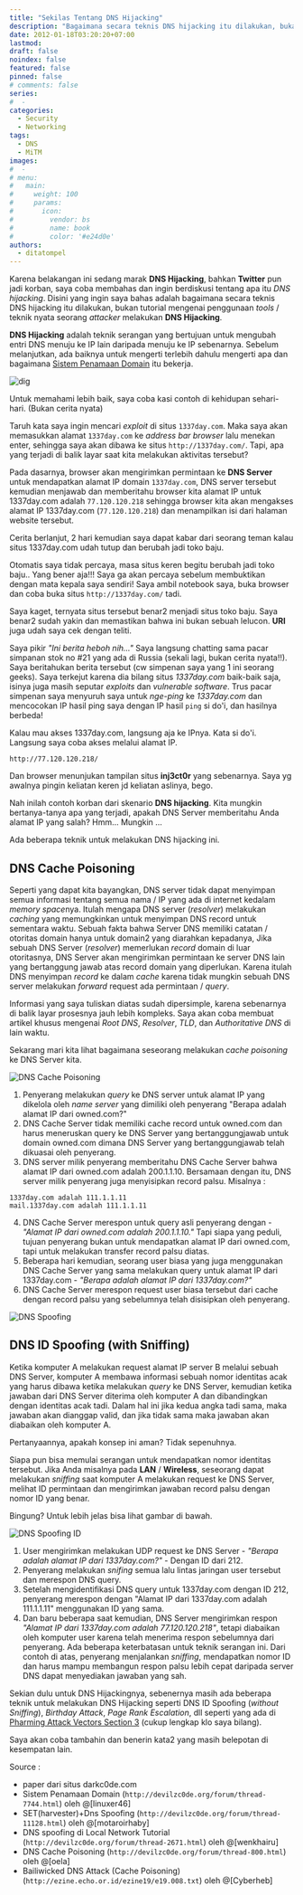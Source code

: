 ```yaml
---
title: "Sekilas Tentang DNS Hijacking"
description: "Bagaimana secara teknis DNS hijacking itu dilakukan, bukan tutorial mengenai penggunaan tools / teknik nyata seorang attacker melakukan DNS Hijacking."
date: 2012-01-18T03:20:20+07:00
lastmod:
draft: false
noindex: false
featured: false
pinned: false
# comments: false
series:
#  - 
categories:
  - Security
  - Networking
tags:
  - DNS
  - MiTM
images:
#  - 
# menu:
#   main:
#     weight: 100
#     params:
#       icon:
#         vendor: bs
#         name: book
#         color: '#e24d0e'
authors:
  - ditatompel
---
```


Karena belakangan ini sedang marak **DNS Hijacking**, bahkan **Twitter** pun jadi korban, saya coba membahas dan ingin berdiskusi tentang apa itu *DNS hijacking*. Disini yang ingin saya bahas adalah bagaimana secara teknis DNS hijacking itu dilakukan, bukan tutorial mengenai penggunaan *tools* / teknik nyata seorang *attacker* melakukan **DNS Hijacking**.

<!--more-->

**DNS Hijacking** adalah teknik serangan yang bertujuan untuk mengubah entri DNS menuju ke IP lain daripada menuju ke IP sebenarnya. Sebelum melanjutkan, ada baiknya untuk mengerti terlebih dahulu mengerti apa dan bagaimana [Sistem Penamaan Domain](https://id.wikipedia.org/wiki/Sistem_Penamaan_Domain) itu bekerja.

![dig](dig.png#center)

Untuk memahami lebih baik, saya coba kasi contoh di kehidupan sehari-hari. (Bukan cerita nyata)

Taruh kata saya ingin mencari *exploit* di situs `1337day.com`. Maka saya akan memasukkan alamat `1337day.com` ke *address bar browser* lalu menekan enter, sehingga saya akan dibawa ke situs `http://1337day.com/`. Tapi, apa yang terjadi di balik layar saat kita melakukan aktivitas tersebut?

Pada dasarnya, browser akan mengirimkan permintaan ke **DNS Server** untuk mendapatkan alamat IP domain `1337day.com`, DNS server tersebut kemudian menjawab dan memberitahu browser kita alamat IP untuk 1337day.com adalah `77.120.120.218` sehingga browser kita akan mengakses alamat IP 1337day.com (`77.120.120.218`) dan menampilkan isi dari halaman website tersebut.

Cerita berlanjut, 2 hari kemudian saya dapat kabar dari seorang teman kalau situs 1337day.com udah tutup dan berubah jadi toko baju.

Otomatis saya tidak percaya, masa situs keren begitu berubah jadi toko baju.. Yang bener aja!!! Saya ga akan percaya sebelum membuktikan dengan mata kepala saya sendiri! Saya ambil notebook saya, buka browser dan coba buka situs `http://1337day.com/` tadi.

Saya kaget, ternyata situs tersebut benar2 menjadi situs toko baju. Saya benar2 sudah yakin dan memastikan bahwa ini bukan sebuah lelucon. **URI** juga udah saya cek dengan teliti.

Saya pikir *"Ini berita heboh nih..."* Saya langsung chatting sama pacar simpanan stok no #21 yang ada di Russia (sekali lagi, bukan cerita nyata!!). Saya beritahukan berita tersebut (cw simpenan saya yang 1 ini seorang geeks). Saya terkejut karena dia bilang situs *1337day.com* baik-baik saja, isinya juga masih seputar *exploits* dan *vulnerable software*. Trus pacar simpenan saya menyuruh saya untuk *nge-ping* ke *1337day.com* dan mencocokan IP hasil ping saya dengan IP hasil `ping` si do'i, dan hasilnya berbeda!

Kalau mau akses 1337day.com, langsung aja ke IPnya. Kata si do'i. Langsung saya coba akses melalui alamat IP.

```
http://77.120.120.218/
```

Dan browser menunjukan tampilan situs **inj3ct0r** yang sebenarnya. Saya yg awalnya pingin keliatan keren jd keliatan aslinya, bego.

Nah inilah contoh korban dari skenario **DNS hijacking**. Kita mungkin bertanya-tanya apa yang terjadi, apakah DNS Server memberitahu Anda alamat IP yang salah? Hmm... Mungkin ...

Ada beberapa teknik untuk melakukan DNS hijacking ini.

## DNS Cache Poisoning
Seperti yang dapat kita bayangkan, DNS server tidak dapat menyimpan semua informasi tentang semua nama / IP yang ada di internet kedalam *memory space*nya. Itulah mengapa DNS server (*resolver*) melakukan *caching* yang memungkinkan untuk menyimpan DNS record untuk sementara waktu. Sebuah fakta bahwa Server DNS memiliki catatan / otoritas domain hanya untuk domain2 yang diarahkan kepadanya, Jika sebuah DNS Server (*resolver*) memerlukan *record* domain di luar otoritasnya, DNS Server akan mengirimkan permintaan ke server DNS lain yang bertanggung jawab atas record domain yang diperlukan. Karena itulah DNS menyimpan *record* ke dalam *cache* karena tidak mungkin sebuah DNS server melakukan *forward* request ada permintaan / *query*.

Informasi yang saya tuliskan diatas sudah dipersimple, karena sebenarnya di balik layar prosesnya jauh lebih kompleks. Saya akan coba membuat artikel khusus mengenai *Root DNS*, *Resolver*, *TLD*, dan *Authoritative DNS* di lain waktu.

Sekarang mari kita lihat bagaimana seseorang melakukan *cache poisoning* ke DNS Server kita.

![DNS Cache Poisoning](dns-cache-poisoning.jpg#center)

1. Penyerang melakukan *query* ke DNS server untuk alamat IP yang dikelola oleh *name server* yang dimiliki oleh penyerang "Berapa adalah alamat IP dari owned.com?"
2. DNS Cache Server tidak memiliki cache record untuk owned.com dan harus meneruskan query ke DNS Server yang bertanggungjawab untuk domain owned.com dimana DNS Server yang bertanggungjawab telah dikuasai oleh penyerang.
3. DNS server milik penyerang memberitahu DNS Cache Server bahwa alamat IP dari owned.com adalah 200.1.1.10. Bersamaan dengan itu, DNS server milik penyerang juga menyisipkan record palsu. Misalnya :

```text
1337day.com adalah 111.1.1.11
mail.1337day.com adalah 111.1.1.11
```
4. DNS Cache Server merespon untuk query asli penyerang dengan - *"Alamat IP dari owned.com adalah 200.1.1.10."* Tapi siapa yang peduli, tujuan penyerang bukan untuk mendapatkan alamat IP dari owned.com, tapi untuk melakukan transfer record palsu diatas.
5. Beberapa hari kemudian, seorang user biasa yang juga menggunakan DNS Cache Server yang sama melakukan query untuk alamat IP dari 1337day.com - *"Berapa adalah alamat IP dari 1337day.com?"*
6. DNS Cache Server merespon request user biasa tersebut dari cache dengan record palsu yang sebelumnya telah disisipkan oleh penyerang.

![DNS Spoofing](feature-dns_spoof-small-1.png#center)

## DNS ID Spoofing (with Sniffing)
Ketika komputer A melakukan request alamat IP server B melalui sebuah DNS Server, komputer A membawa informasi sebuah nomor identitas acak yang harus dibawa ketika melakukan *query* ke DNS Server, kemudian ketika jawaban dari DNS Server diterima oleh komputer A dan dibandingkan dengan identitas acak tadi. Dalam hal ini jika kedua angka tadi sama, maka jawaban akan dianggap valid, dan jika tidak sama maka jawaban akan diabaikan oleh komputer A.

Pertanyaannya, apakah konsep ini aman? Tidak sepenuhnya.

Siapa pun bisa memulai serangan untuk mendapatkan nomor identitas tersebut. Jika Anda misalnya pada **LAN** / **Wireless**, seseorang dapat melakukan *sniffing* saat komputer A melakukan request ke DNS Server, melihat ID permintaan dan mengirimkan jawaban record palsu dengan nomor ID yang benar.

Bingung? Untuk lebih jelas bisa lihat gambar di bawah.

![DNS Spoofing ID](dns-spoofing-id.jpg#center)
1. User mengirimkan melakukan UDP request ke DNS Server - *"Berapa adalah alamat IP dari 1337day.com?"* - Dengan ID dari 212.
2. Penyerang melakukan *snifing* semua lalu lintas jaringan user tersebut dan merespon DNS query.
3. Setelah mengidentifikasi DNS query untuk 1337day.com dengan ID 212, penyerang merespon dengan "Alamat IP dari 1337day.com adalah 111.1.1.11" menggunakan ID yang sama.
4. Dan baru beberapa saat kemudian, DNS Server mengirimkan respon *"Alamat IP dari 1337day.com adalah 77.120.120.218"*, tetapi diabaikan oleh komputer user karena telah menerima respon sebelumnya dari penyerang.
Ada beberapa keterbatasan untuk teknik serangan ini. Dari contoh di atas, penyerang menjalankan *sniffing*, mendapatkan nomor ID dan harus mampu membangun respon palsu lebih cepat daripada server DNS dapat menyediakan jawaban yang sah.

Sekian dulu untuk DNS Hijackingnya, sebenernya masih ada beberapa teknik untuk melakukan DNS Hijacking seperti DNS ID Spoofing (*without Sniffing*), *Birthday Attack*, *Page Rank Escalation*, dll seperti yang ada di [Pharming Attack Vectors Section 3](http://www.technicalinfo.net/papers/Pharming2.html) (cukup lengkap klo saya bilang).

Saya akan coba tambahin dan benerin kata2 yang masih belepotan di kesempatan lain.

Source :

* paper dari situs darkc0de.com
* Sistem Penamaan Domain (`http://devilzc0de.org/forum/thread-7744.html`) oleh @[linuxer46]
* SET(harvester)+Dns Spoofing (`http://devilzc0de.org/forum/thread-11128.html`) oleh @[motaroirhaby]
* DNS spoofing di Local Network Tutorial (`http://devilzc0de.org/forum/thread-2671.html`) oleh @[wenkhairu]
* DNS Cache Poisoning (`http://devilzc0de.org/forum/thread-800.html`) oleh @[oela]
* Bailiwicked DNS Attack (Cache Poisoning) (`http://ezine.echo.or.id/ezine19/e19.008.txt`) oleh @[Cyberheb]

